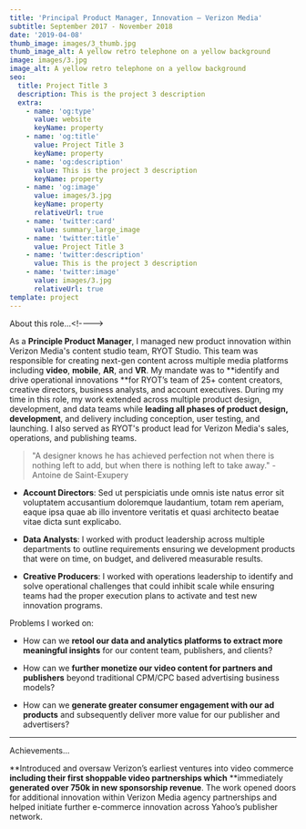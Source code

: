 ```yaml
---
title: 'Principal Product Manager, Innovation — Verizon Media'
subtitle: September 2017 - November 2018
date: '2019-04-08'
thumb_image: images/3_thumb.jpg
thumb_image_alt: A yellow retro telephone on a yellow background
image: images/3.jpg
image_alt: A yellow retro telephone on a yellow background
seo:
  title: Project Title 3
  description: This is the project 3 description
  extra:
    - name: 'og:type'
      value: website
      keyName: property
    - name: 'og:title'
      value: Project Title 3
      keyName: property
    - name: 'og:description'
      value: This is the project 3 description
      keyName: property
    - name: 'og:image'
      value: images/3.jpg
      keyName: property
      relativeUrl: true
    - name: 'twitter:card'
      value: summary_large_image
    - name: 'twitter:title'
      value: Project Title 3
    - name: 'twitter:description'
      value: This is the project 3 description
    - name: 'twitter:image'
      value: images/3.jpg
      relativeUrl: true
template: project
---
```

About this role...\<!---->

As a **Principle Product Manager**, I managed new product innovation within Verizon Media's content studio team, RYOT Studio. This team was responsible for creating next-gen content across multiple media platforms including **video**, **mobile**, **AR**, and **VR**. My mandate was to \*\*identify and drive operational innovations \*\*for RYOT’s team of 25+ content creators, creative directors, business analysts, and account executives. During my time in this role, my work extended across multiple product design, development, and data teams while **leading all phases of product design, development**, and delivery including conception, user testing, and launching. I also served as RYOT's product lead for Verizon Media's sales, operations, and publishing teams.

> "A designer knows he has achieved perfection not when there is nothing left to add, but when there is nothing left to take away." -Antoine de Saint-Exupery

*   **Account Directors**: Sed ut perspiciatis unde omnis iste natus error sit voluptatem accusantium doloremque laudantium, totam rem aperiam, eaque ipsa quae ab illo inventore veritatis et quasi architecto beatae vitae dicta sunt explicabo.

<!---->

*   **Data Analysts**: I worked with product leadership across multiple departments to outline requirements ensuring we development products that were on time, on budget, and delivered measurable results.

<!---->

*   **Creative Producers**: I worked with operations leadership to identify and solve operational challenges that could inhibit scale while ensuring teams had the proper execution plans to activate and test new innovation programs.

Problems I worked on:

*   How can we **retool our data and analytics platforms to extract more meaningful insights** for our content team, publishers, and clients?

*   How can we **further monetize our video content for partners and publishers** beyond traditional CPM/CPC based advertising business models?

*   How can we **generate greater consumer engagement with our ad products** and subsequently deliver more value for our publisher and advertisers?

****

Achievements...

**Introduced and oversaw Verizon’s earliest ventures into video commerce **including their first shoppable video partnerships which** **immediately **generated over 750k in new sponsorship revenue**. The work opened doors for additional innovation within Verizon Media agency partnerships and helped initiate further e-commerce innovation across Yahoo’s publisher network.
